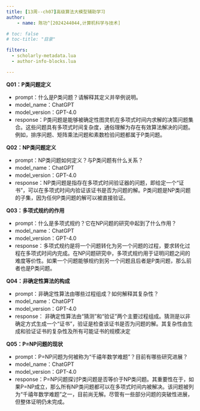 ```yaml
---
title: [13周--ch07]高级算法大模型辅助学习
author:
    - name: 陈功^[2024244044,计算机科学与技术]

# toc: false
# toc-title: "目录"

filters:
  - scholarly-metadata.lua
  - author-info-blocks.lua

---
```


**Q01：P类问题定义**
- prompt：什么是P类问题？请解释其定义并举例说明。
- model_name：ChatGPT
- model_version：GPT-4.0
- response：P类问题是能够被确定性图灵机在多项式时间内求解的决策问题集合。这些问题具有多项式时间复杂度，通俗理解为存在有效算法解决的问题。例如，排序问题、矩阵乘法问题和素数检验问题都属于P类问题。

**Q02：NP类问题定义**
- prompt：NP类问题如何定义？与P类问题有什么关系？
- model_name：ChatGPT
- model_version：GPT-4.0
- response：NP类问题是指存在多项式时间验证器的问题，即给定一个“证书”，可以在多项式时间内验证该证书是否为问题的解。P类问题是NP类问题的子集，因为任何P类问题的解可以被直接验证。

**Q03：多项式规约的作用**
- prompt：什么是多项式规约？它在NP问题的研究中起到了什么作用？
- model_name：ChatGPT
- model_version：GPT-4.0
- response：多项式规约是将一个问题转化为另一个问题的过程，要求转化过程在多项式时间内完成。在NP问题研究中，多项式规约用于证明问题之间的难度等价性。如果一个问题能够规约到另一个问题且后者是P类问题，那么前者也是P类问题。

**Q04：非确定性算法的构成**
- prompt：非确定性算法由哪些过程组成？如何解释其复杂性？
- model_name：ChatGPT
- model_version：GPT-4.0
- response： 非确定性算法由“猜测”和“验证”两个主要过程组成。猜测是以非确定方式生成一个“证书”，验证是检查该证书是否为问题的解。其复杂性由生成和验证证书的复杂性及所有可能证书的规模决定

**Q05：P=NP问题的现状**
- prompt：P=NP问题为何被称为“千禧年数学难题”？目前有哪些研究进展？
- model_name：ChatGPT
- model_version：GPT-4.0
- response：P=NP问题探讨P类问题是否等价于NP类问题。其重要性在于，如果P=NP成立，那么所有NP类问题都可以在多项式时间内被解决。该问题被列为“千禧年数学难题”之一，目前尚无解。尽管有一些部分问题的突破性进展，但整体证明仍未完成。
